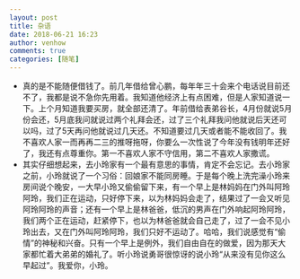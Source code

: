```yaml
---
layout: post
title: 杂语
date: 2018-06-21 16:23
author: venhow
comments: true
categories: [随笔]
---
```

<ul>
    <li>真的是不能随便借钱了。前几年借给曾心鹏，每年年三十会来个电话说目前还不了，我都是说不急你先用着。我知道他经济上有点困难，但是人家知道说一下。上个月知道我要买房，就全部还清了。年前借给表弟谷长，4月份就说5月份会还，5月底我问就说过两个礼拜会还，过了三个礼拜我问他就说后天还可以吗，过了5天再问他就说过几天还。不知道要过几天或者能不能收回了。我不喜欢人家一而再再二三的推呀拖呀，你要么一次性说了今年没有钱明年还好了，我还有点尊重你。第一不喜欢人家不守信用，第二不喜欢人家撒谎。</li>
    <li>其实仔细想起来，去小玲家有一个最有意思的事情，肯定不会忘记。去小玲家之前，小玲就说了一个习俗：回娘家不能同房睡。于是每个晚上洗完澡小玲来房间说个晚安，一大早小玲又偷偷留下来，有一个早上是林妈妈在门外叫阿玲阿玲，我们正在运动，只好停下来，以为林妈妈会走了，结果过了一会又听见阿玲阿玲的声音；还有一个早上是林爸爸，低沉的男声在门外响起阿玲阿玲，我们两个正在运动，赶紧停下，也以为林爸爸就会自己走了，过了一会不见小玲出去，又在门外叫阿玲阿玲，我们只好不运动了。哈哈，我们说感觉有“偷情”的神秘和兴奋。只有一个早上是例外，我们自由自在的做爱，因为那天大家都忙着大弟弟的婚礼了。听小玲说勇哥很惊讶的说小玲“从来没有见你这么早起过”。我爱你，小玲。</li>
</ul>
